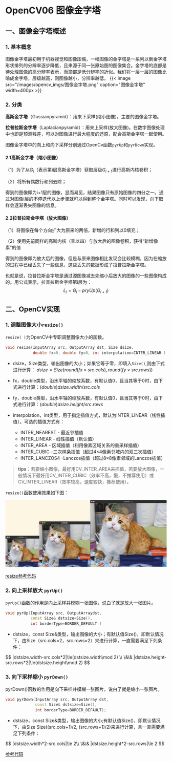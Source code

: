 # OpenCV06 图像金字塔



## 一、图像金字塔概述

### 1. 基本概念

图像金字塔最初用于机器视觉和图像压缩，一幅图像的金字塔是一系列以倒金字塔形状排列的分辨率逐步降低，且来源于同一张原始图的图像集合。金字塔的底部是待处理图像的高分辨率表示，而顶部是低分辨率的近似。我们将一层一层的图像比喻成金字塔，层级越高，则图像越小，分辨率越低。
{{< image src="/images/opencv_imgs/图像金字塔.png" caption="图像金字塔"  width=400px >}}
<!-- ![图像金字塔](/images/opencv_imgs/图像金字塔.png) -->

### 2. 分类

**高斯金字塔**（Gussianpyramid）：用来下采样(缩小图像)，主要的图像金字塔。

**拉普拉斯金字塔**（Laplacianpyramid）：用来上采样(放大图像)。在数字图像处理中也即是预测残差，可以对图像进行最大程度的还原，配合高斯金字塔一起使用。

图像金字塔中的向上和向下采样分别通过OpenCv函数`pyrUp`和`pyrDown`实现。

#### 2.1高斯金字塔（缩小图像）

（1）为了从$G_i$（表示第i层高斯金字塔）获取层级$G_{i+1}$进行高斯内核卷积；

（2）将所有偶数行和列去除；

得到的图像即为i+1层的图像，显而易见，结果图像只有原始图像的四分之一。通过对图像i层的不停迭代以上步骤就可以得到整个金字塔。同时可以发现，向下取样会逐渐丢失图像的信息。

#### 2.2拉普拉斯金字塔（放大图像）

（1）将图像在每个方向扩大为原来的两倍，新增的行和列以0填充；

（2）使用先前同样的高斯内核（乘以四）与放大后的图像卷积，获得“新增像素”的值

得到的图像即为放大后的图像，但是与原来图像相比发现会比较模糊，因为在缩放的过程中已经丢失了一些信息，这些丢失的数据形成了拉普拉斯金字塔。

也就是说，拉普拉斯金字塔是通过源图像减去先缩小后放大的图像的一些图像构成的。用公式表示，拉普拉斯金字塔第i层为：
$$
L_i=G_i-pryUp(G_{i+1})
$$


## 二、OpenCV实现

### 1. 调整图像大小`resize()`

`resize( )`为OpenCV中专职调整图像大小的函数。

```c++
void resize(InputArray src, OutputArray dst, Size dsize,
            double fx=0, double fy=0, int interpolation=INTER_LINEAR )
```

- dsize，Size类型，输出图像的大小；如果它等于零，即填入`Size()`,则由下式进行计算：  $dsize=Size(round(fx\times src.cols),round(fy\times src.rows))$

- fx，double类型，沿水平轴的缩放系数，有默认值0，且当其等于0时，由下式进行计算：$(double)dsize.width/src.cols$

- fy，double类型，沿水平轴的缩放系数，有默认值0，且当其等于0时，由下式进行计算：$(double)dsize.height/src.rows$

- interpolation，int类型，用于指定插值方式，默认为INTER_LINEAR（线性插值）。可选的插值方式有：

  * INTER_NEAREST - 最近邻插值
  * INTER_LINEAR - 线性插值（默认值）
  * INTER_AREA - 区域插值（利用像素区域关系的重采样插值）
  * INTER_CUBIC –三次样条插值（超过4×4像素邻域内的双三次插值）
  * INTER_LANCZOS4 -Lanczos插值（超过8×8像素邻域的Lanczos插值）

> **tips**：若要缩小图像，最好用CV_INTER_AREA来插值，若要放大图像，一般情况下最好用CV_INTER_CUBIC（效率不高，慢，不推荐使用）或CV_INTER_LINEAR（效率较高，速度较快，推荐使用）。

`resize()`函数使用效果如下图：

![resize效果](/images/opencv_imgs/resize效果.png)

[resize参考代码](<https://github.com/Liuyvjin/OpenCV_begin/tree/master/EX8/myResize.cpp>)

### 2. 向上采样放大 `pyrUp()`

`pyrUp()`函数的作用是向上采样并模糊一张图像，说白了就是放大一张图片。

```cpp
void pyrUp(InputArray src, OutputArraydst,
           const Size& dstsize=Size(),
           int borderType=BORDER_DEFAULT )
```

- dstsize，const Size&类型，输出图像的大小；有默认值Size()，即默认情况下，由Size（src.cols×2，src.rows×2）来进行计算，一直需要满足下列条件：
<div>
$$
|dstsize.width-src.cols*2|\le(dstsize.width\mod 2) \\
\&\& |dstsize.height-src.rows*2|\le(dstsize.height\mod 2)
$$
</div>

### 3. 向下采样缩小 `pyrDown()`

pyrDown()函数的作用是向下采样并模糊一张图片，说白了就是缩小一张图片。

```cpp
void pyrDown(InputArray src, OutputArray dst,
             const Size& dstsize=Size(),
             int borderType=BORDER_DEFAULT);
```

- dstsize，const Size&类型，输出图像的大小;有默认值Size()，即默认情况下，由Size Size((src.cols+1)/2, (src.rows+1)/2)来进行计算，且一直需要满足下列条件：
<div>
  $$
  |dstsize.width*2-src.cols|\le 2\\
  \&\& |dstsize.height*2-src.rows|\le 2
  $$
</div>

[参考代码](<https://github.com/Liuyvjin/OpenCV_begin/tree/master/EX8/comprehensive.cpp>)




